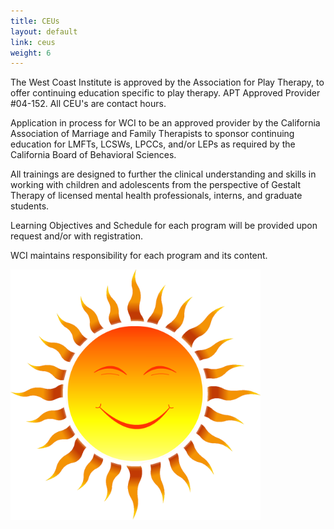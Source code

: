 ```yaml
---
title: CEUs
layout: default
link: ceus
weight: 6
---
```

<div class="row">
  <div class="col col-sm-6 col-sm-offset-3">
    <p>The West Coast Institute is approved by the Association for Play Therapy, to offer continuing education specific to play therapy. APT Approved Provider #04-152. All CEU's are contact hours.</p>
    <p>Application in process for WCI to be an approved provider by the California Association of Marriage and Family Therapists to sponsor continuing education for LMFTs, LCSWs, LPCCs, and/or LEPs as required by the California Board of Behavioral Sciences.</p>
    <p>All trainings are designed to further the clinical understanding and skills in working with children and adolescents from the perspective of Gestalt Therapy of licensed mental health professionals, interns, and graduate students.</p>
    <p>Learning Objectives and Schedule for each program will be provided upon request and/or with registration.</p>
  </div>
</div>
<div class="row">
  <div class="col col-sm-6 col-sm-offset-3 text-center">
    <p>WCI maintains responsibility for each program and its content.</p>
    <img class="watermark" style="position:relative;width:400px;" src="/assets/img/sunlogo.png" />
  </div>
</div>
